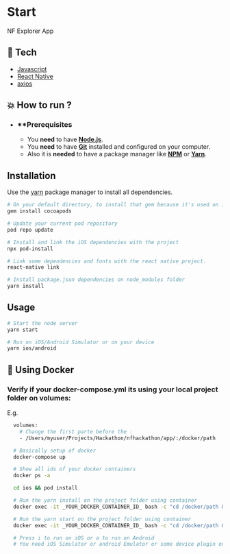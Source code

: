 # Start

NF Explorer App

## :rocket: Tech

- [Javascript](https://www.javascript.com/)
- [React Native](https://reactnative.dev/)
- [axios](https://github.com/axios/axios)

## :boom: How to run ?

- ### \*\*Prerequisites

  - You **need** to have **[Node.js](https://nodejs.org/en/)**.
  - You **need** to have **[Git](https://git-scm.com/)** installed and configured on your computer.
  - Also it is **needed** to have a package manager like **[NPM](https://www.npmjs.com/)** or **[Yarn](https://yarnpkg.com/)**.

## Installation

Use the [yarn](https://yarnpkg.com/) package manager to install all dependencies.

```bash
# On your default directory, to install that gem because it's used on ios pods.
gem install cocoapods

# Update your current pod repository
pod repo update

# Install and link the iOS dependencies with the project
npx pod-install

# Link some dependencies and fonts with the react native project.
react-native link

# Install package.json dependencies on node_modules folder
yarn install
```

## Usage

```bash
# Start the node server
yarn start

# Run on iOS/Android Simulator or on your device
yarn ios/android
```

## 🐳 Using Docker

### Verify if your docker-compose.yml its using your local project folder on volumes:

E.g.

```bash
  volumes:
    # Change the first parte before the :
    - /Users/myuser/Projects/Hackathon/nfhackathon/app/:/docker/path
```

```bash
  # Basically setup of docker
  docker-compose up

  # Show all ids of your docker containers
  docker ps -a

  cd ios && pod install

  # Run the yarn install on the project folder using container
  docker exec -it _YOUR_DOCKER_CONTAINER_ID_ bash -c "cd /docker/path && yarn install"

  # Run the yarn start on the project folder using container
  docker exec -it _YOUR_DOCKER_CONTAINER_ID_ bash -c "cd /docker/path && yarn start"

  # Press i to run on iOS or a to run on Android
  # You need iOS Simulator or android Emulator or some device plugin on your computer.
```
